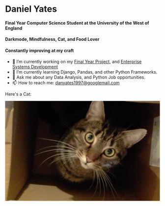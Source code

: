 # Daniel Yates
#### Final Year Computer Science Student at the University of the West of England
#### Darkmode, Mindfulness, Cat, and Food Lover

#### Constantly improving at my craft

- 🔭 I’m currently working on my [Final Year Project](https://github.com/yatesytea/dsptrain), and [Enterprise Systems Development](https://github.com/yatsesytea/esd8smartcare)
- 🌱 I’m currently learning Django, Pandas, and other Python Frameworks.
- 💬 Ask me about any Data Analysis, and Python Job opportunities.
- 📫 How to reach me: [danyates1997@googlemail.com](danyates1997@googlemail.com)

Here's a Cat:

![CatHub](README.assets/catHub.jpg)
